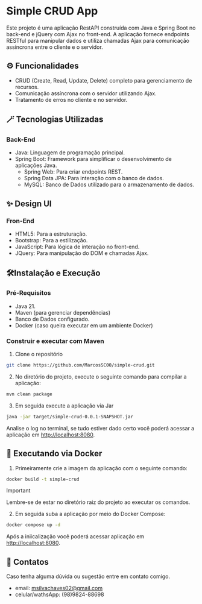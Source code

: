 # Simple CRUD App

Este projeto é uma aplicação RestAPI construída com Java e Spring Boot no back-end e jQuery com Ajax no front-end. A aplicação fornece endpoints RESTful para manipular dados e utiliza chamadas Ajax para comunicação assíncrona entre o cliente e o servidor.

## ⚙️ Funcionalidades

- CRUD (Create, Read, Update, Delete) completo para gerenciamento de recursos.
- Comunicação assíncrona com o servidor utilizando Ajax.
- Tratamento de erros no cliente e no servidor.

## 🪄 Tecnologias Utilizadas

### Back-End
- Java: Linguagem de programação principal.
- Spring Boot: Framework para simplificar o desenvolvimento de aplicações Java.
  - Spring Web: Para criar endpoints REST.
  - Spring Data JPA: Para interação com o banco de dados.
  - MySQL: Banco de Dados utilizado para o armazenamento de dados.
 
## ✨ Design UI


### Fron-End
- HTML5: Para a estruturação.
- Bootstrap: Para a estilização.
- JavaScript: Para lógica de interação no front-end.
- JQuery: Para manipulação do DOM e chamadas Ajax.

## 🛠️Instalação e Execução
### Pré-Requisitos
- Java 21.
- Maven (para gerenciar dependências)
- Banco de Dados configurado.
- Docker (caso queira executar em um ambiente Docker)
### Construir e executar com Maven
1. Clone o repositório
```bash
git clone https://github.com/MarcosSC00/simple-crud.git
```
2. No diretório do projeto, execute o seguinte comando para compilar a aplicação:
```bash
mvn clean package
```
3. Em seguida execute a aplicação via Jar
```bash
java -jar target/simple-crud-0.0.1-SNAPSHOT.jar
```
Analise o log no terminal, se tudo estiver dado certo você poderá acessar a aplicação em [http://localhost:8080]().

## 🐋 Executando via Docker

1. Primeiramente crie a imagem da aplicação com o seguinte comando:
```bash
docker build -t simple-crud
```
>[!IMPORTANT]
>Lembre-se de estar no diretório raiz do projeto ao executar os comandos.

2. Em seguida suba a aplicação por meio do Docker Compose:
```bash
docker compose up -d
```
Após a iniicalização você poderá acessar aplicação em [http://localhost:8080]().

## 📲 Contatos

Caso tenha alguma dúvida ou sugestão entre em contato comigo.
- email: msilvachaves02@gmail.com
- celular/wathsApp: (98)9824-88698
